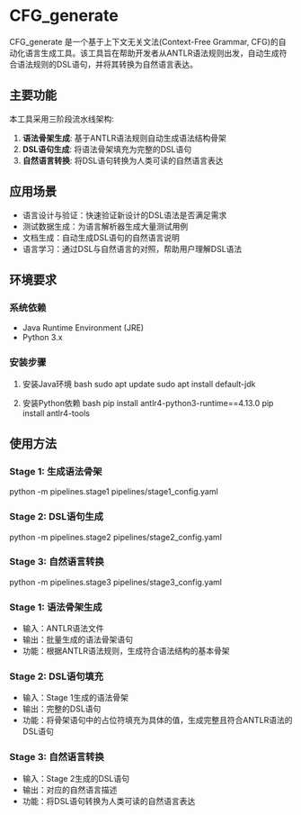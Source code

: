 # CFG_generate

CFG_generate 是一个基于上下文无关文法(Context-Free Grammar, CFG)的自动化语言生成工具。该工具旨在帮助开发者从ANTLR语法规则出发，自动生成符合语法规则的DSL语句，并将其转换为自然语言表达。

## 主要功能

本工具采用三阶段流水线架构:

1. **语法骨架生成**: 基于ANTLR语法规则自动生成语法结构骨架
2. **DSL语句生成**: 将语法骨架填充为完整的DSL语句
3. **自然语言转换**: 将DSL语句转换为人类可读的自然语言表达

## 应用场景

- 语言设计与验证：快速验证新设计的DSL语法是否满足需求
- 测试数据生成：为语言解析器生成大量测试用例
- 文档生成：自动生成DSL语句的自然语言说明
- 语言学习：通过DSL与自然语言的对照，帮助用户理解DSL语法

## 环境要求

### 系统依赖
- Java Runtime Environment (JRE)
- Python 3.x

### 安装步骤

1. 安装Java环境
bash
sudo apt update
sudo apt install default-jdk

2. 安装Python依赖
bash
pip install antlr4-python3-runtime==4.13.0
pip install antlr4-tools


## 使用方法

### Stage 1: 生成语法骨架
python -m pipelines.stage1 pipelines/stage1_config.yaml
### Stage 2: DSL语句生成
python -m pipelines.stage2 pipelines/stage2_config.yaml
### Stage 3: 自然语言转换
python -m pipelines.stage3 pipelines/stage3_config.yaml


### Stage 1: 语法骨架生成

- 输入：ANTLR语法文件
- 输出：批量生成的语法骨架语句
- 功能：根据ANTLR语法规则，生成符合语法结构的基本骨架


### Stage 2: DSL语句填充
- 输入：Stage 1生成的语法骨架
- 输出：完整的DSL语句
- 功能：将骨架语句中的占位符填充为具体的值，生成完整且符合ANTLR语法的DSL语句

### Stage 3: 自然语言转换
- 输入：Stage 2生成的DSL语句
- 输出：对应的自然语言描述
- 功能：将DSL语句转换为人类可读的自然语言表达